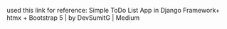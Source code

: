 used this link for reference:
Simple ToDo List App in Django Framework+ htmx + Bootstrap 5 | by DevSumitG | Medium
